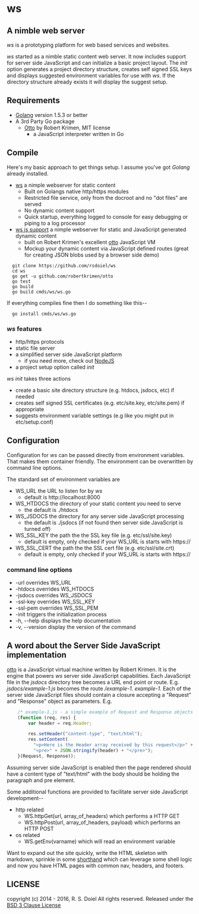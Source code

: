 ws
==

## A nimble web server

_ws_ is a prototyping platform for web based services and websites.

_ws_ started as a nimble static content web server.  It now includes
support for server side JavaScript and can initialize a basic project
layout. The *init* option generates a project directory
structure, creates self signed SSL keys and displays suggested environment
variables for use with _ws_.  If the directory structure already exists it
will display the suggest setup.

## Requirements

+ [Golang](http://golang.org) version 1.5.3 or better
+ A 3rd Party Go package
  + [Otto](https://github.com/robertkrimen/otto) by Robert Krimen, MIT license
    + a JavaScript interpreter written in Go

## Compile

Here's my basic approach to get things setup. I assume you've got *Golang* already installed.

+ [ws](README.md) a nimple webserver for static content
    + Built on Golangs native http/https modules
    + Restricted file service, only from the docroot and no "dot files" are served
    + No dynamic content support 
    + Quick startup, everything logged to console for easy debugging or piping to a log processor
+ [ws js support](README.md) a nimple webserver for static and JavaScript generated dynamic content
    + built on Robert Krimen's excellent [otto](https://github.com/robertkrimen/otto) JavaScript VM
    + Mockup your dynamic content via JavaScript defined routes (great for creating JSON blobs used by a browser side demo)

```
  git clone https://github.com/rsdoiel/ws
  cd ws
  go get -u github.com/robertkrimen/otto
  go test
  go build
  go build cmds/ws/ws.go
```

If everything compiles fine then I do something like this--

```
  go install cmds/ws/ws.go
```


### _ws_ features

+ http/https protocols
+ static file server
+ a simplified server side JavaScript platform
  + if you need more, check out [NodeJS](http://nodejs.org)
+ a project setup option called *init*

*_ws_ init* takes three actions

+ create a basic site directory structure (e.g. htdocs, jsdocs, etc) if needed
+ creates self signed SSL certificates (e.g. etc/site.key, etc/site.pem) if appropriate
+ suggests environment variable settings (e.g like you might put in etc/setup.conf)


## Configuration

Configuration for _ws_  can be passed directly from environment
variables. That makes them container friendly.  The environment can be
overwritten by command line options.

The standard set of environment variables are

+ WS_URL the URL to listen for by _ws_
  + default is http://localhost:8000
+ WS_HTDOCS the directory of your static content you need to serve
  + the default is ./htdocs
+ WS_JSDOCS the directory for any server side JavaScript processing
  + the default is ./jsdocs (if not found then server side JavaScript is turned off)
+ WS_SSL_KEY the path the the SSL key file (e.g. etc/ssl/site.key)
  + default is empty, only checked if your WS_URL is starts with https://
+ WS_SSL_CERT the path the the SSL cert file (e.g. etc/ssl/site.crt)
  + default is empty, only checked if your WS_URL is starts with https://

### command line options

+ -url overrides WS_URL
+ -htdocs overrides WS_HTDOCS
+ -jsdocs overrides WS_JSDOCS
+ -ssl-key overrides WS_SSL_KEY
+ -ssl-pem overrides WS_SSL_PEM
+ -init triggers the initialization process
+ -h, --help displays the help documentation
+ -v, --version display the version of the command


## A word about the Server Side JavaScript implementation

[otto](https://github.com/robertkrimen/otto) is a JavaScript virtual machine
written by Robert Krimen. It is the engine that powers _ws_ server side
JavaScript capabilities. Each JavaScript file in the *jsdocs* directory tree
becomes a URL end point or route. E.g. *jsdocs/example-1.js* becomes the
route */example-1*. *example-1*. Each of the server side JavaScript files
should contain a closure accepting a "Request" and "Response" object as
parameters.  E.g.

```JavaScript
    /* example-1.js - a simple example of Request and Response objects */
    (function (req, res) {
        var header = req.Header;

        res.setHeader("content-type", "text/html");
        res.setContent(
          "<p>Here is the Header array received by this request</p>" +
          "<pre>" + JSON.stringify(header) + "</pre>");
    }(Request, Response));
```

Assuming server side JavaScript is enabled then the page rendered should have a
content type of "text/html" with the body should be holding the paragraph and
pre element.

Some additional functions are provided to facilitate server side
JavaScript development--

+ http related
  + WS.httpGet(url, array_of_headers) which performs a HTTP GET
  + WS.httpPost(url, array_of_headers, payload) which performs an HTTP POST
+ os related
  + WS.getEnv(varname) which will read an environment variable

Want to expand out the site quickly, write the HTML skeleton with markdown, sprinkle in some [shorthand](http://rsdoiel.github.io/shorthand) which can leverage some shell logic and now you have HTML pages with common nav, headers, and footers.

## LICENSE

copyright (c) 2014 - 2016, R. S. Doiel
All rights reserved.
Released under the [BSD 3 Clause License](http://opensource.org/licenses/BSD-3-Clause)
